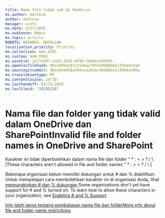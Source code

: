 ```yaml
---
title: Nama file tidak sah di OneDrive
ms.author: matteva
author: matteva
manager: scotv
ms.date: 2/27/2018
ms.audience: Admin
ms.topic: article
ROBOTS: NOINDEX, NOFOLLOW
localization_priority: Priority
ms.collection: Adm_O365
ms.custom: Adm_O365
ms.assetid: 1e27cb97-e3e5-4533-9f49-585b63399fb5
ms.openlocfilehash: 99ce99bac07c254bac707d38d98b62cf5ee4c5a9
ms.sourcegitcommit: d6ea5e9458a2b8ceaab3ac4bd483e1130b9a398a
ms.translationtype: MT
ms.contentlocale: id-ID
ms.lasthandoff: 01/15/2019
ms.locfileid: "28295258"
---
```

# <a name="invalid-file-and-folder-names-in-onedrive-and-sharepoint"></a><span data-ttu-id="3680d-102">Nama file dan folder yang tidak valid dalam OneDrive dan SharePoint</span><span class="sxs-lookup"><span data-stu-id="3680d-102">Invalid file and folder names in OneDrive and SharePoint</span></span>

<span data-ttu-id="3680d-p101">Karakter ini tidak diperbolehkan dalam nama file dan folder " \* : \< \> ? / \ |</span><span class="sxs-lookup"><span data-stu-id="3680d-p101">These characters aren't allowed in file and folder names " \* : \< \> ? / \ |</span></span> 
  
<span data-ttu-id="3680d-p102">Beberapa organisasi belum memiliki dukungan untuk # dan % diaktifkan. Untuk mempelajari cara membolehkan karakter ini di organisasi Anda, lihat [memungkinkan # dan % dukungan](https://go.microsoft.com/fwlink/?linkid=862611).</span><span class="sxs-lookup"><span data-stu-id="3680d-p102">Some organizations don't yet have support for # and % turned on. To learn how to allow these characters in your organization, see [Enabling # and % Support](https://go.microsoft.com/fwlink/?linkid=862611).</span></span> 
  
[<span data-ttu-id="3680d-107">Info lebih lanjut tentang pembatasan nama file dan folder</span><span class="sxs-lookup"><span data-stu-id="3680d-107">More info about file and folder name restrictions</span></span>](https://go.microsoft.com/fwlink/?linkid=866430)
  

